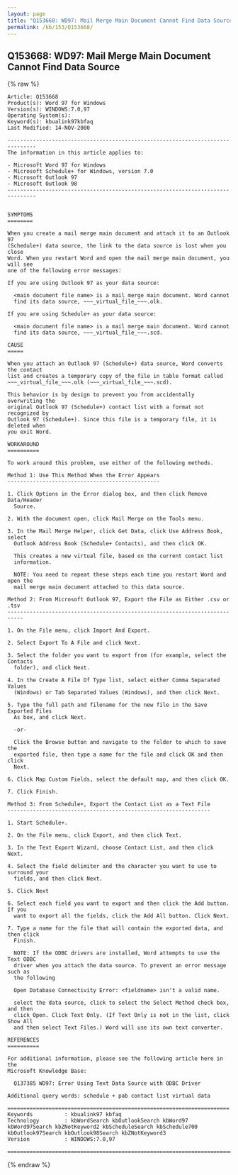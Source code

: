 ```yaml
---
layout: page
title: "Q153668: WD97: Mail Merge Main Document Cannot Find Data Source"
permalink: /kb/153/Q153668/
---
```


## Q153668: WD97: Mail Merge Main Document Cannot Find Data Source

{% raw %}

	Article: Q153668
	Product(s): Word 97 for Windows
	Version(s): WINDOWS:7.0,97
	Operating System(s): 
	Keyword(s): kbualink97kbfaq
	Last Modified: 14-NOV-2000
	
	-------------------------------------------------------------------------------
	The information in this article applies to:
	
	- Microsoft Word 97 for Windows 
	- Microsoft Schedule+ for Windows, version 7.0 
	- Microsoft Outlook 97 
	- Microsoft Outlook 98 
	-------------------------------------------------------------------------------
	
	
	SYMPTOMS
	========
	
	When you create a mail merge main document and attach it to an Outlook 97
	(Schedule+) data source, the link to the data source is lost when you close
	Word. When you restart Word and open the mail merge main document, you will see
	one of the following error messages:
	
	If you are using Outlook 97 as your data source:
	
	  <main document file name> is a mail merge main document. Word cannot
	  find its data source, ~~~_virtual_file_~~~.olk.
	
	If you are using Schedule+ as your data source:
	
	  <main document file name> is a mail merge main document. Word cannot
	  find its data source, ~~~_virtual_file_~~~.scd.
	
	CAUSE
	=====
	
	When you attach an Outlook 97 (Schedule+) data source, Word converts the contact
	list and creates a temporary copy of the file in table format called
	~~~_virtual_file_~~~.olk (~~~_virtual_file_~~~.scd).
	
	This behavior is by design to prevent you from accidentally overwriting the
	original Outlook 97 (Schedule+) contact list with a format not recognized by
	Outlook 97 (Schedule+). Since this file is a temporary file, it is deleted when
	you exit Word.
	
	WORKAROUND
	==========
	
	To work around this problem, use either of the following methods.
	
	Method 1: Use This Method When the Error Appears
	------------------------------------------------
	
	1. Click Options in the Error dialog box, and then click Remove Data/Header
	  Source.
	
	2. With the document open, click Mail Merge on the Tools menu.
	
	3. In the Mail Merge Helper, click Get Data, click Use Address Book, select
	  Outlook Address Book (Schedule+ Contacts), and then click OK.
	
	  This creates a new virtual file, based on the current contact list
	  information.
	
	  NOTE: You need to repeat these steps each time you restart Word and open the
	  mail merge main document attached to this data source.
	
	Method 2: From Microsoft Outlook 97, Export the File as Either .csv or .tsv
	---------------------------------------------------------------------------
	
	1. On the File menu, click Import And Export.
	
	2. Select Export To A File and click Next.
	
	3. Select the folder you want to export from (for example, select the Contacts
	  folder), and click Next.
	
	4. In the Create A File Of Type list, select either Comma Separated Values
	  (Windows) or Tab Separated Values (Windows), and then click Next.
	
	5. Type the full path and filename for the new file in the Save Exported Files
	  As box, and click Next.
	
	  -or-
	
	  Click the Browse button and navigate to the folder to which to save the
	  exported file, then type a name for the file and click OK and then click
	  Next.
	
	6. Click Map Custom Fields, select the default map, and then click OK.
	
	7. Click Finish.
	
	Method 3: From Schedule+, Export the Contact List as a Text File
	----------------------------------------------------------------
	
	1. Start Schedule+.
	
	2. On the File menu, click Export, and then click Text.
	
	3. In the Text Export Wizard, choose Contact List, and then click Next.
	
	4. Select the field delimiter and the character you want to use to surround your
	  fields, and then click Next.
	
	5. Click Next
	
	6. Select each field you want to export and then click the Add button. If you
	  want to export all the fields, click the Add All button. Click Next.
	
	7. Type a name for the file that will contain the exported data, and then click
	  Finish.
	
	  NOTE: If the ODBC drivers are installed, Word attempts to use the Text ODBC
	  driver when you attach the data source. To prevent an error message such as
	  the following
	
	  Open Database Connectivity Error: <fieldname> isn't a valid name.
	
	  select the data source, click to select the Select Method check box, and then
	  click Open. Click Text Only. (If Text Only is not in the list, click Show All
	  and then select Text Files.) Word will use its own text converter.
	
	REFERENCES
	==========
	
	For additional information, please see the following article here in the
	Microsoft Knowledge Base:
	
	  Q137385 WD97: Error Using Text Data Source with ODBC Driver
	
	Additional query words: schedule + pab contact list virtual data
	
	======================================================================
	Keywords          : kbualink97 kbfaq
	Technology        : kbWordSearch kbOutlookSearch kbWord97 kbWord97Search kbZNotKeyword2 kbScheduleSearch kbSchedule700 kbOutlook97Search kbOutlook98Search kbZNotKeyword3
	Version           : WINDOWS:7.0,97
	
	=============================================================================
	

{% endraw %}
